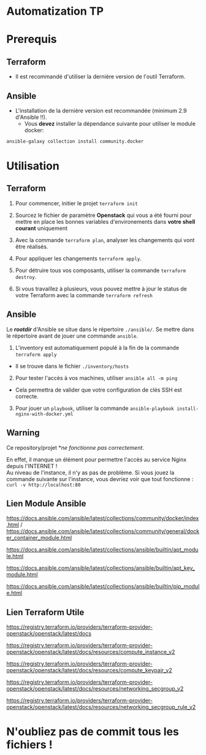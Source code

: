 # Automatization TP


# Prerequis

## Terraform

* Il est recommandé d'utiliser la dernière version de l'outil Terraform.

## Ansible

* L'installation de la dernière version est recommandée (minimum 2.9 d'Ansible !!).
  * Vous **devez** installer la dépendance suivante pour utiliser le module docker:

```bash
ansible-galaxy collection install community.docker
```
# Utilisation

## Terraform

1. Pour commencer, initier le projet `terraform init`

2. Sourcez le fichier de paramètre **Openstack** qui vous a été fourni pour mettre en place les bonnes variables d'environements dans __votre shell courant__ uniquement

3. Avec la commande `terraform plan`, analyser les changements qui vont être réalisés.

4. Pour appliquer les changements `terraform apply`.

5. Pour détruire tous vos composants, utiliser la commande `terraform destroy`.

6. Si vous travaillez à plusieurs, vous pouvez mettre à jour le status de votre Terraform avec la commande `terraform refresh`

## Ansible

Le ***rootdir*** d'Ansible se situe dans le répertoire `./ansible/`. Se mettre dans le répertoire avant de jouer une commande `ansible`.

1. L'inventory est automatiquement populé à la fin de la commande `terraform apply`
* Il se trouve dans le fichier `./inventory/hosts`

2. Pour tester l'accès à vos machines, utiliser `ansible all -m ping`
* Cela permettra de valider que votre configuration de clés SSH est correcte.

3. Pour jouer un `playbook`, utiliser la commande `ansible-playbook install-nginx-with-docker.yml`

## Warning

Ce repository/projet **ne fonctionne pas correctement*.

En effet, il manque un élément pour permettre l'accès au service Nginx depuis l'INTERNET !  
Au niveau de l'instance, il n'y as pas de problème. Si vous jouez la commande suivante sur l'instance, vous devriez voir que tout fonctionne : `curl -v http://localhost:80`

## Lien Module Ansible

https://docs.ansible.com/ansible/latest/collections/community/docker/index.html / https://docs.ansible.com/ansible/latest/collections/community/general/docker_container_module.html

https://docs.ansible.com/ansible/latest/collections/ansible/builtin/apt_module.html

https://docs.ansible.com/ansible/latest/collections/ansible/builtin/apt_key_module.html

https://docs.ansible.com/ansible/latest/collections/ansible/builtin/pip_module.html

## Lien Terraform Utile

https://registry.terraform.io/providers/terraform-provider-openstack/openstack/latest/docs

https://registry.terraform.io/providers/terraform-provider-openstack/openstack/latest/docs/resources/compute_instance_v2

https://registry.terraform.io/providers/terraform-provider-openstack/openstack/latest/docs/resources/compute_keypair_v2

https://registry.terraform.io/providers/terraform-provider-openstack/openstack/latest/docs/resources/networking_secgroup_v2

https://registry.terraform.io/providers/terraform-provider-openstack/openstack/latest/docs/resources/networking_secgroup_rule_v2


# N'oubliez pas de commit tous les fichiers ! 
